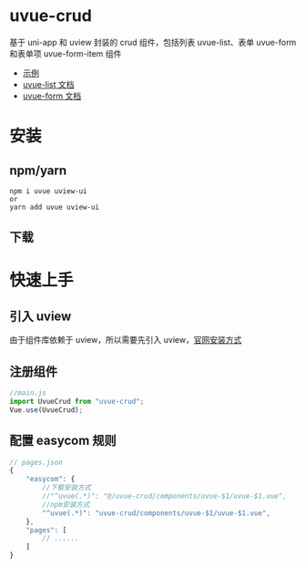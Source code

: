 # uvue-crud

基于 uni-app 和 uview 封装的 crud 组件，包括列表 uvue-list、表单 uvue-form 和表单项 uvue-form-item 组件

- [示例](https://soullyoko.github.io/uvue-crud/build/h5)
- [uvue-list 文档](https://github.com/SoulLyoko/uvue-crud/blob/master/uvue-crud/components/uvue-list/README.md)
- [uvue-form 文档](https://github.com/SoulLyoko/uvue-crud/blob/master/uvue-crud/components/uvue-form/README.md)

# 安装

## npm/yarn

```
npm i uvue uview-ui
or
yarn add uvue uview-ui
```

## 下载

# 快速上手

## 引入 uview

由于组件库依赖于 uview，所以需要先引入 uview，[官网安装方式](https://www.uviewui.com/components/setting.html)

## 注册组件

```js
//main.js
import UvueCrud from "uvue-crud";
Vue.use(UvueCrud);
```

## 配置 easycom 规则

```js
// pages.json
{
    "easycom": {
		//下载安装方式
        //"^uvue(.*)": "@/uvue-crud/components/uvue-$1/uvue-$1.vue",
		//npm安装方式
        "^uvue(.*)": "uvue-crud/components/uvue-$1/uvue-$1.vue",
    },
    "pages": [
        // ......
    ]
}
```
